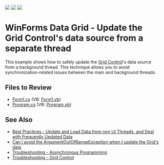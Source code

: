 <!-- default badges list -->
![](https://img.shields.io/endpoint?url=https://codecentral.devexpress.com/api/v1/VersionRange/128632656/13.1.4%2B)
[![](https://img.shields.io/badge/Open_in_DevExpress_Support_Center-FF7200?style=flat-square&logo=DevExpress&logoColor=white)](https://supportcenter.devexpress.com/ticket/details/E813)
[![](https://img.shields.io/badge/📖_How_to_use_DevExpress_Examples-e9f6fc?style=flat-square)](https://docs.devexpress.com/GeneralInformation/403183)
<!-- default badges end -->
# WinForms Data Grid - Update the Grid Control's data source from a separate thread

This example shows how to safely update the [Grid Control](https://docs.devexpress.com/WindowsForms/DevExpress.XtraGrid.GridControl)'s data source from a background thread. This technique allows you to avoid synchronization-related issues between the main and background threads.


<!-- default file list -->
## Files to Review

* [Form1.cs](./CS/Thread/Form1.cs) (VB: [Form1.vb](./VB/Thread/Form1.vb))
* [Program.cs](./CS/Thread/Program.cs) (VB: [Program.vb](./VB/Thread/Program.vb))
<!-- default file list end -->

## See Also
- [Best Practices - Update and Load Data from non UI Threads, and Deal with Frequently Updated Data](https://go.devexpress.com/CheatSheets_WinForms_Examples_T947915.aspx)
- [Can I avoid the ArgumentOutOfRangeException when I update the Grid's data](https://www.devexpress.com/Support/Center/p/AK2981)
- [Troubleshooting - Asynchronous Programming](https://go.devexpress.com/CheatSheets_WinForms_Examples_T964838.aspx)
- [Troubleshooting - Grid Control](https://go.devexpress.com/CheatSheets_WinForms_Examples_T934742.aspx)
